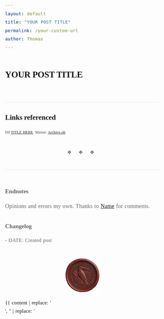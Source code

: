 ```yaml
---
layout: default
title: "YOUR POST TITLE"
permalink: /your-custom-url
author: Thomas
---
```


# YOUR POST TITLE

<head>
<!-- Google tag (gtag.js) -->
<script async src="https://www.googletagmanager.com/gtag/js?id=G-F24GH950P6"></script>
<script>
  window.dataLayer = window.dataLayer || [];
  function gtag(){dataLayer.push(arguments);}
  gtag('js', new Date());

  gtag('config', 'G-F24GH950P6');
</script>

<style>
  /* NYT Imperial Font Setup */
  @font-face {
    font-family: 'NYT Imperial';
    src: url('https://raw.githubusercontent.com/FrancesCoronel/nyt-comm/master/fonts/imperial/imperial-normal-500.ttf') format('truetype');
    font-weight: 500;
    font-style: normal;
    font-display: swap;
  }
  
  @font-face {
    font-family: 'NYT Imperial';
    src: url('https://raw.githubusercontent.com/FrancesCoronel/nyt-comm/master/fonts/imperial/imperial-italic-500.ttf') format('truetype');
    font-weight: 500;
    font-style: italic;
    font-display: swap;
  }
  
  @font-face {
    font-family: 'NYT Imperial';
    src: url('https://raw.githubusercontent.com/FrancesCoronel/nyt-comm/master/fonts/imperial/imperial-normal-600.ttf') format('truetype');
    font-weight: 600;
    font-style: normal;
    font-display: swap;
  }
  
  @font-face {
    font-family: 'NYT Imperial';
    src: url('https://raw.githubusercontent.com/FrancesCoronel/nyt-comm/master/fonts/imperial/imperial-normal-700.ttf') format('truetype');
    font-weight: 700;
    font-style: normal;
    font-display: swap;
  }
  
  @font-face {
    font-family: 'NYT Imperial';
    src: url('https://raw.githubusercontent.com/FrancesCoronel/nyt-comm/master/fonts/imperial/imperial-italic-700.ttf') format('truetype');
    font-weight: 700;
    font-style: italic;
    font-display: swap;
  }
  
  body {
    font-family: 'NYT Imperial', Georgia, serif;
  }
  
  /* NYT style content constraints */
  .wrapper {
    max-width: 600px;
    width: 90%;
    margin-left: auto;
    margin-right: auto;
    padding: 0 10px;
  }
  
  h1, h2, h3, h4, h5, h6 {
    font-family: 'NYT Imperial', Georgia, serif;
    font-weight: 700;
    margin-top: 2em;
    margin-bottom: 1em;
    line-height: 1.25;
  }
  
  h1 {
    font-size: calc(1.5rem + 0.5vw);
    letter-spacing: -0.5px;
  }
  
  h2 {
    font-size: calc(1.3rem + 0.3vw);
    letter-spacing: -0.3px;
  }
  
  h3 {
    font-size: calc(1.1rem + 0.2vw);
    letter-spacing: -0.2px;
  }

  p, li, div {
    font-family: 'NYT Imperial', Georgia, serif;
    font-size: calc(1rem + 0.1vw);
    line-height: 1.625;
    margin-bottom: 1.2em;
    letter-spacing: 0.01em;
    text-align: left;
    word-spacing: 0.05em;
  }
  
  /* Adjust for small screens */
  @media (max-width: 600px) {
    p, li, div {
      font-size: 18px;
      line-height: 1.5;
    }
    
    h1 {
      font-size: 28px;
    }
    
    h2 {
      font-size: 24px;
    }
    
    h3 {
      font-size: 20px;
    }
    
    .wrapper {
      width: 95%;
      padding: 0 12px;
    }
  }
  
  /* This header alignment is now handled in the section below */
  
  .site-nav {
    display: inline-block;
    text-align: center;
  }
  
  /* Responsive header for mobile */
  @media (max-width: 600px) {
    .site-header .wrapper {
      flex-direction: column;
      align-items: center;
    }
    
    .site-title {
      margin-bottom: 10px;
    }
    
    .site-nav {
      margin-left: 0;
      text-align: center;
    }
  }
  
  .site-title {
    margin-bottom: 0;
  }
  
  .page-link {
    font-size: 16px; /* Same size as site title */
  }
  
  /* Reference link styling */
  .reference-link {
    cursor: pointer;
    text-decoration: none;
    vertical-align: super;
    font-size: 0.75em;
    color: #121212;
    background-color: #f7f7f7;
    padding: 1px 3px;
    border-radius: 3px;
    font-weight: 600;
  }
  
  .back-to-text {
    display: inline-block;
    margin-left: 5px;
    cursor: pointer;
    text-decoration: none;
    font-size: 1.1em;
    color: #333;
  }
  
  @media (max-width: 600px) {
    .reference-link {
      font-size: 0.7em;
    }
    
    .back-to-text {
      font-size: 1em;
    }
  }
  
  .reference-item {
    margin-bottom: 1.2em;
    font-size: 0.9em;
    line-height: 1.5;
    color: #333;
  }
  
  #links-referenced {
    border-top: 1px solid #e2e2e2;
    margin-top: 3em;
    padding-top: 1.5em;
  }
  
  /* Remove social media icons in the footer for this post only */
  .footer-col-2 {
    display: none;
  }
  
  /* NYT-style divider */
  .divider {
    text-align: center;
    margin: 2.5em 0;
    color: #666;
    letter-spacing: 0.5em;
  }
  
  /* First paragraph styling like NYT */
  p:first-of-type {
    font-size: calc(1.1rem + 0.1vw);
    line-height: 1.7;
  }
  
  /* Footer styling */
  .article-footer {
    margin-top: 3em;
    border-top: 1px solid #e2e2e2;
    padding-top: 1.5em;
    font-size: 0.9em;
    color: #666;
  }
  
  /* Toucan seal styling */
  .seal-image {
    display: block;
    margin: 3em auto 1em;
    width: min(120px, 30vw);
    opacity: 0.9;
  }
  
  /* ───── Header tweaks ─────────────────────────────────────────── */

  /* 1 ■ keep the header short */
  .site-header{
    /* ditch the 56 px minimum height */
    min-height:0;
    /* tighten the top border → header looks slimmer */
    padding:8px 0;
  }

  /* 2 ■ center "Thomas I. Liao" and "Blog" */
  .site-header .wrapper{
    display:flex;
    align-items:baseline;        /* align text baselines */
    justify-content:center;      /* horizontally centered */
  }
  
  /* Style for site title */
  .site-title {
    margin-right: 20px;          /* add some space between title and nav */
  }

  /* 3 ■ let the text define the height, not a 54 px line-height */
  .site-title,
  .site-nav .page-link{
    line-height:1.2;             /* roughly 1 × font-size */
  }

  /* ───── Page-title spacing ────────── */

  /* 4 ■ remove the automatic top margin on the first H1 */
  .wrapper > h1:first-child{
    margin-top:0;
  }
</style>

<!-- NYT Imperial font is loaded via @font-face -->

<script>
document.addEventListener('DOMContentLoaded', function() {
  // Process reference links when the page is loaded
  processReferenceLinks();
});

function processReferenceLinks() {
  // Get all reference links in the document
  const referenceLinks = document.querySelectorAll('a[href^="#ref-"]');
  const referencesSection = document.getElementById('links-referenced');
  
  if (!referencesSection) return;
  
  // Process each reference link
  referenceLinks.forEach((link, index) => {
    // Store the original position
    const refId = link.getAttribute('href').substring(1);
    const refTarget = document.getElementById(refId);
    
    if (refTarget) {
      // Add a back button to the reference
      const backBtn = document.createElement('a');
      backBtn.textContent = '↵'; // Unicode return arrow
      backBtn.className = 'back-to-text';
      backBtn.title = 'Back to text';
      backBtn.href = `#ref-src-${index}`;
      
      // Add an ID to the reference source in the text
      const sourceMarker = document.createElement('span');
      sourceMarker.id = `ref-src-${index}`;
      link.parentNode.insertBefore(sourceMarker, link);
      
      // Add the back button to the reference target
      refTarget.appendChild(backBtn);
    }
  });
}
</script>
</head>

<!-- Your content goes here -->

<h2 id="links-referenced">Links referenced</h2>
<div class="reference-item" id="ref-0">[0] <a href="URL_HERE">TITLE HERE</a>. Mirror: <a href="ARCHIVE_LINK">Archive.ph</a></div>

<div class="divider">❖ ❖ ❖</div>

<div class="article-footer">
  <h3>Endnotes</h3>
  <p>Opinions and errors my own. Thanks to <a href="URL">Name</a> for comments.</p>
  
  <h3>Changelog</h3>
  <p>- DATE: Created post</p>
</div>

<img src="/images/toucan_seal_2.png" class="seal-image" alt="Thomas Liao's toucan seal" />

<!-- ─── Wang-tile strip (3-wide) ─────────────────────────────── -->
<style>
  /* layout: article + decorative strip */
  .content-wrapper{
    display:flex;
    gap:2rem;                 /* air between text & strip */
  }

  /* the strip itself */
  #wang-strip{
    flex:0 0 20%;             /* ≈ 20 % of text column */
    max-width:20%;
  }

  /* hide on small screens */
  @media (max-width:999px){
    #wang-strip{display:none;}
  }
</style>

<!-- Wrap entire blog post content -->
<div class="content-wrapper">
  <article>
    {{ content | replace: '<div class="content-wrapper">', '' | replace: '</div><script>' , '</article>

  <!-- canvas is easier than generating 100s of inline <svg> elements -->
  <canvas id="wang-strip"></canvas>
</div>

<script>' }}
  </article>

  <!-- canvas is easier than generating 100s of inline <svg> elements -->
  <canvas id="wang-strip"></canvas>
</div>

<script>
/* ───── 1. Tile definitions ─────────────────────────────────── */

const TILE_SIZE = 64;                 // px
const EDGE_COLOUR = {                 // mapping for quick look-ups
  R: "#c91d1d",
  Y: "#e8b700",
  B: "#4285f4",
  W: "#ffffff"
};

// RIGHT,TOP,LEFT,BOTTOM   (as supplied)
const CODES = [
  "RWWW","RYWY","RWRR","YBYW","YYYB","BBBW",
  "BWRY","YYBY","WYWB","WRRY","RWBW"          // 11 tiles provided
];
// Build an array of tile objects with edge arrays for easy matching
const TILES = CODES.map(code => ({
  code,
  edges: code.split("")                    // [R,T,L,B]
}));

/* ───── 2. Helper – find candidate tiles for a given position ── */

function fits(tile, grid, x, y){
  // check left neighbour
  if (x>0){
    const left = grid[y][x-1];
    if (left && left.edges[0] !== tile.edges[2]) return false;
  }
  // check above neighbour
  if (y>0){
    const above = grid[y-1][x];
    if (above && above.edges[3] !== tile.edges[1]) return false;
  }
  return true;
}

/* ───── 3. Simple backtracking tiler (3-wide, N-tall) ───────── */

function buildStrip(rows){
  const grid = Array.from({length:rows},()=>Array(3).fill(null));

  function place(y=0,x=0){
    if (y===rows) return true;          // done!
    const nextX = (x+1)%3, nextY = nextX? y : y+1;

    // randomise candidate order for variety
    const shuffled = [...TILES].sort(()=>Math.random()-.5);
    for (const tile of shuffled){
      if (fits(tile,grid,x,y)){
        grid[y][x]=tile;
        if (place(nextY,nextX)) return grid;
      }
    }
    grid[y][x]=null;                    // back-track
    return false;
  }
  return place() || grid;               // worst-case returns partial
}

/* ───── 4. Draw a tile onto a canvas ctx at (px,py) ─────────── */

function drawTile(ctx,tile,px,py){
  const s=TILE_SIZE, cX=px+s/2, cY=py+s/2;   // centre
  ctx.lineWidth = 2; ctx.strokeStyle="#000";

  /* top triangle */
  ctx.fillStyle = EDGE_COLOUR[tile.edges[1]];
  ctx.beginPath();
  ctx.moveTo(px,py); ctx.lineTo(px+s,py); ctx.lineTo(cX,cY); ctx.closePath();
  ctx.fill(); ctx.stroke();

  /* right triangle */
  ctx.fillStyle = EDGE_COLOUR[tile.edges[0]];
  ctx.beginPath();
  ctx.moveTo(px+s,py); ctx.lineTo(px+s,py+s); ctx.lineTo(cX,cY); ctx.closePath();
  ctx.fill(); ctx.stroke();

  /* bottom triangle */
  ctx.fillStyle = EDGE_COLOUR[tile.edges[3]];
  ctx.beginPath();
  ctx.moveTo(px,py+s); ctx.lineTo(px+s,py+s); ctx.lineTo(cX,cY); ctx.closePath();
  ctx.fill(); ctx.stroke();

  /* left triangle */
  ctx.fillStyle = EDGE_COLOUR[tile.edges[2]];
  ctx.beginPath();
  ctx.moveTo(px,py); ctx.lineTo(px,py+s); ctx.lineTo(cX,cY); ctx.closePath();
  ctx.fill(); ctx.stroke();
}

/* ───── 5. Assemble & render the strip once DOM is ready ────── */

window.addEventListener("load",()=>{
  const canvas = document.getElementById("wang-strip");
  const rows   = Math.ceil(window.innerHeight / TILE_SIZE) + 1; // overshoot
  canvas.width  = 3 * TILE_SIZE;
  canvas.height = rows * TILE_SIZE;

  const ctx = canvas.getContext("2d");
  const grid = buildStrip(rows);

  grid.forEach((row,y)=>{
    row.forEach((tile,x)=>{
      if (tile) drawTile(ctx,tile,x*TILE_SIZE,y*TILE_SIZE);
    });
  });
});
</script>
